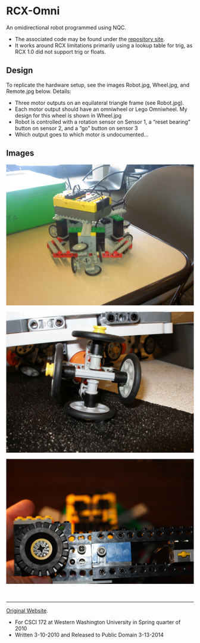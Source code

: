 RCX-Omni
========
An omidirectional robot programmed using NQC.
* The associated code may be found under the [repository site](https://github.com/BrickBot/nqc/tree/master/docs/examples/KickerBot).
* It works around RCX limitations primarily using a lookup table for trig, as RCX 1.0 did not support trig or floats.


Design
------
To replicate the hardware setup, see the images Robot.jpg, Wheel.jpg, and Remote.jpg below. Details:
* Three motor outputs on an equilateral triangle frame (see Robot.jpg).
* Each motor output should have an omniwheel or Lego Omniwheel. My design for this wheel is shown in Wheel.jpg
* Robot is controlled with a rotation sensor on Sensor 1, a “reset bearing” button on sensor 2, and a “go” button on sensor 3
* Which output goes to which motor is undocumented…

Images
------
![Robot.jpg](./Robot.jpg)

![Wheel.jpg](./Wheel.jpg)

![Remote.jpg](./Remote.jpg)


&nbsp;

------

[Original Website](https://github.com/rdbahm/RCX-Omni).
* For CSCI 172 at Western Washington University in Spring quarter of 2010
* Written 3-10-2010 and Released to Public Domain 3-13-2014
